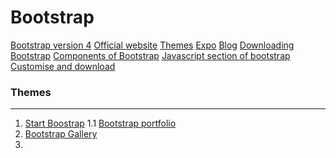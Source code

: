 # Bootstrap 

[Bootstrap version 4](https://v4-alpha.getbootstrap.com/)
[Official website](http://getbootstrap.com/)
[Themes](https://themes.getbootstrap.com/)
[Expo](http://expo.getbootstrap.com/)
[Blog](http://blog.getbootstrap.com/)
[Downloading Bootstrap](http://getbootstrap.com/getting-started/#download)
[Components of Bootstrap](http://getbootstrap.com/components/)
[Javascript section of bootstrap](http://getbootstrap.com/javascript/)
[Customise and download](http://getbootstrap.com/customize/)

### Themes
---

1. [Start Boostrap](https://startbootstrap.com/)
1.1 [Bootstrap portfolio](https://blackrockdigital.github.io/startbootstrap-creative/)
2. [Bootstrap Gallery](https://mobirise.com/bootstrap-gallery/)
3. 